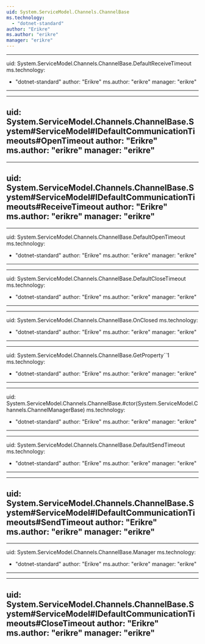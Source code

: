```yaml
---
uid: System.ServiceModel.Channels.ChannelBase
ms.technology: 
  - "dotnet-standard"
author: "Erikre"
ms.author: "erikre"
manager: "erikre"
---
```


---
uid: System.ServiceModel.Channels.ChannelBase.DefaultReceiveTimeout
ms.technology: 
  - "dotnet-standard"
author: "Erikre"
ms.author: "erikre"
manager: "erikre"
---

---
uid: System.ServiceModel.Channels.ChannelBase.System#ServiceModel#IDefaultCommunicationTimeouts#OpenTimeout
author: "Erikre"
ms.author: "erikre"
manager: "erikre"
---

---
uid: System.ServiceModel.Channels.ChannelBase.System#ServiceModel#IDefaultCommunicationTimeouts#ReceiveTimeout
author: "Erikre"
ms.author: "erikre"
manager: "erikre"
---

---
uid: System.ServiceModel.Channels.ChannelBase.DefaultOpenTimeout
ms.technology: 
  - "dotnet-standard"
author: "Erikre"
ms.author: "erikre"
manager: "erikre"
---

---
uid: System.ServiceModel.Channels.ChannelBase.DefaultCloseTimeout
ms.technology: 
  - "dotnet-standard"
author: "Erikre"
ms.author: "erikre"
manager: "erikre"
---

---
uid: System.ServiceModel.Channels.ChannelBase.OnClosed
ms.technology: 
  - "dotnet-standard"
author: "Erikre"
ms.author: "erikre"
manager: "erikre"
---

---
uid: System.ServiceModel.Channels.ChannelBase.GetProperty``1
ms.technology: 
  - "dotnet-standard"
author: "Erikre"
ms.author: "erikre"
manager: "erikre"
---

---
uid: System.ServiceModel.Channels.ChannelBase.#ctor(System.ServiceModel.Channels.ChannelManagerBase)
ms.technology: 
  - "dotnet-standard"
author: "Erikre"
ms.author: "erikre"
manager: "erikre"
---

---
uid: System.ServiceModel.Channels.ChannelBase.DefaultSendTimeout
ms.technology: 
  - "dotnet-standard"
author: "Erikre"
ms.author: "erikre"
manager: "erikre"
---

---
uid: System.ServiceModel.Channels.ChannelBase.System#ServiceModel#IDefaultCommunicationTimeouts#SendTimeout
author: "Erikre"
ms.author: "erikre"
manager: "erikre"
---

---
uid: System.ServiceModel.Channels.ChannelBase.Manager
ms.technology: 
  - "dotnet-standard"
author: "Erikre"
ms.author: "erikre"
manager: "erikre"
---

---
uid: System.ServiceModel.Channels.ChannelBase.System#ServiceModel#IDefaultCommunicationTimeouts#CloseTimeout
author: "Erikre"
ms.author: "erikre"
manager: "erikre"
---
